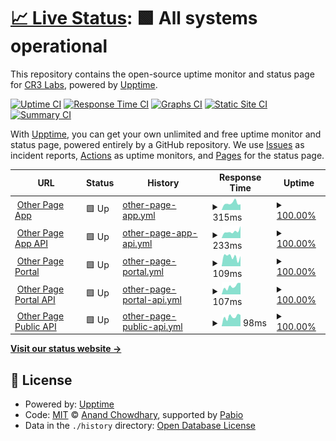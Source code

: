 # [📈 Live Status](https://status.other.page): <!--live status--> **🟩 All systems operational**

This repository contains the open-source uptime monitor and status page for [CR3 Labs](https://cr3labs.com), powered by [Upptime](https://github.com/upptime/upptime).

[![Uptime CI](https://github.com/cr3labs/other-page-status/workflows/Uptime%20CI/badge.svg)](https://github.com/cr3labs/other-page-status/actions?query=workflow%3A%22Uptime+CI%22)
[![Response Time CI](https://github.com/cr3labs/other-page-status/workflows/Response%20Time%20CI/badge.svg)](https://github.com/cr3labs/other-page-status/actions?query=workflow%3A%22Response+Time+CI%22)
[![Graphs CI](https://github.com/cr3labs/other-page-status/workflows/Graphs%20CI/badge.svg)](https://github.com/cr3labs/other-page-status/actions?query=workflow%3A%22Graphs+CI%22)
[![Static Site CI](https://github.com/cr3labs/other-page-status/workflows/Static%20Site%20CI/badge.svg)](https://github.com/cr3labs/other-page-status/actions?query=workflow%3A%22Static+Site+CI%22)
[![Summary CI](https://github.com/cr3labs/other-page-status/workflows/Summary%20CI/badge.svg)](https://github.com/cr3labs/other-page-status/actions?query=workflow%3A%22Summary+CI%22)

With [Upptime](https://upptime.js.org), you can get your own unlimited and free uptime monitor and status page, powered entirely by a GitHub repository. We use [Issues](https://github.com/cr3labs/other-page-status/issues) as incident reports, [Actions](https://github.com/cr3labs/other-page-status/actions) as uptime monitors, and [Pages](https://status.other.page) for the status page.

<!--start: status pages-->
<!-- This summary is generated by Upptime (https://github.com/upptime/upptime) -->
<!-- Do not edit this manually, your changes will be overwritten -->
<!-- prettier-ignore -->
| URL | Status | History | Response Time | Uptime |
| --- | ------ | ------- | ------------- | ------ |
| <img alt="" src="https://icons.duckduckgo.com/ip3/portal.other.page.ico" height="13"> [Other Page App](https://portal.other.page) | 🟩 Up | [other-page-app.yml](https://github.com/CR3Labs/other-page-status/commits/HEAD/history/other-page-app.yml) | <details><summary><img alt="Response time graph" src="./graphs/other-page-app/response-time-week.png" height="20"> 315ms</summary><br><a href="https://status.other.page/history/other-page-app"><img alt="Response time 322" src="https://img.shields.io/endpoint?url=https%3A%2F%2Fraw.githubusercontent.com%2FCR3Labs%2Fother-page-status%2FHEAD%2Fapi%2Fother-page-app%2Fresponse-time.json"></a><br><a href="https://status.other.page/history/other-page-app"><img alt="24-hour response time 244" src="https://img.shields.io/endpoint?url=https%3A%2F%2Fraw.githubusercontent.com%2FCR3Labs%2Fother-page-status%2FHEAD%2Fapi%2Fother-page-app%2Fresponse-time-day.json"></a><br><a href="https://status.other.page/history/other-page-app"><img alt="7-day response time 315" src="https://img.shields.io/endpoint?url=https%3A%2F%2Fraw.githubusercontent.com%2FCR3Labs%2Fother-page-status%2FHEAD%2Fapi%2Fother-page-app%2Fresponse-time-week.json"></a><br><a href="https://status.other.page/history/other-page-app"><img alt="30-day response time 350" src="https://img.shields.io/endpoint?url=https%3A%2F%2Fraw.githubusercontent.com%2FCR3Labs%2Fother-page-status%2FHEAD%2Fapi%2Fother-page-app%2Fresponse-time-month.json"></a><br><a href="https://status.other.page/history/other-page-app"><img alt="1-year response time 322" src="https://img.shields.io/endpoint?url=https%3A%2F%2Fraw.githubusercontent.com%2FCR3Labs%2Fother-page-status%2FHEAD%2Fapi%2Fother-page-app%2Fresponse-time-year.json"></a></details> | <details><summary><a href="https://status.other.page/history/other-page-app">100.00%</a></summary><a href="https://status.other.page/history/other-page-app"><img alt="All-time uptime 99.99%" src="https://img.shields.io/endpoint?url=https%3A%2F%2Fraw.githubusercontent.com%2FCR3Labs%2Fother-page-status%2FHEAD%2Fapi%2Fother-page-app%2Fuptime.json"></a><br><a href="https://status.other.page/history/other-page-app"><img alt="24-hour uptime 100.00%" src="https://img.shields.io/endpoint?url=https%3A%2F%2Fraw.githubusercontent.com%2FCR3Labs%2Fother-page-status%2FHEAD%2Fapi%2Fother-page-app%2Fuptime-day.json"></a><br><a href="https://status.other.page/history/other-page-app"><img alt="7-day uptime 100.00%" src="https://img.shields.io/endpoint?url=https%3A%2F%2Fraw.githubusercontent.com%2FCR3Labs%2Fother-page-status%2FHEAD%2Fapi%2Fother-page-app%2Fuptime-week.json"></a><br><a href="https://status.other.page/history/other-page-app"><img alt="30-day uptime 100.00%" src="https://img.shields.io/endpoint?url=https%3A%2F%2Fraw.githubusercontent.com%2FCR3Labs%2Fother-page-status%2FHEAD%2Fapi%2Fother-page-app%2Fuptime-month.json"></a><br><a href="https://status.other.page/history/other-page-app"><img alt="1-year uptime 99.99%" src="https://img.shields.io/endpoint?url=https%3A%2F%2Fraw.githubusercontent.com%2FCR3Labs%2Fother-page-status%2FHEAD%2Fapi%2Fother-page-app%2Fuptime-year.json"></a></details>
| <img alt="" src="https://icons.duckduckgo.com/ip3/api.other.page.ico" height="13"> [Other Page App API](https://api.other.page/core/v0/health) | 🟩 Up | [other-page-app-api.yml](https://github.com/CR3Labs/other-page-status/commits/HEAD/history/other-page-app-api.yml) | <details><summary><img alt="Response time graph" src="./graphs/other-page-app-api/response-time-week.png" height="20"> 233ms</summary><br><a href="https://status.other.page/history/other-page-app-api"><img alt="Response time 284" src="https://img.shields.io/endpoint?url=https%3A%2F%2Fraw.githubusercontent.com%2FCR3Labs%2Fother-page-status%2FHEAD%2Fapi%2Fother-page-app-api%2Fresponse-time.json"></a><br><a href="https://status.other.page/history/other-page-app-api"><img alt="24-hour response time 167" src="https://img.shields.io/endpoint?url=https%3A%2F%2Fraw.githubusercontent.com%2FCR3Labs%2Fother-page-status%2FHEAD%2Fapi%2Fother-page-app-api%2Fresponse-time-day.json"></a><br><a href="https://status.other.page/history/other-page-app-api"><img alt="7-day response time 233" src="https://img.shields.io/endpoint?url=https%3A%2F%2Fraw.githubusercontent.com%2FCR3Labs%2Fother-page-status%2FHEAD%2Fapi%2Fother-page-app-api%2Fresponse-time-week.json"></a><br><a href="https://status.other.page/history/other-page-app-api"><img alt="30-day response time 208" src="https://img.shields.io/endpoint?url=https%3A%2F%2Fraw.githubusercontent.com%2FCR3Labs%2Fother-page-status%2FHEAD%2Fapi%2Fother-page-app-api%2Fresponse-time-month.json"></a><br><a href="https://status.other.page/history/other-page-app-api"><img alt="1-year response time 284" src="https://img.shields.io/endpoint?url=https%3A%2F%2Fraw.githubusercontent.com%2FCR3Labs%2Fother-page-status%2FHEAD%2Fapi%2Fother-page-app-api%2Fresponse-time-year.json"></a></details> | <details><summary><a href="https://status.other.page/history/other-page-app-api">100.00%</a></summary><a href="https://status.other.page/history/other-page-app-api"><img alt="All-time uptime 99.91%" src="https://img.shields.io/endpoint?url=https%3A%2F%2Fraw.githubusercontent.com%2FCR3Labs%2Fother-page-status%2FHEAD%2Fapi%2Fother-page-app-api%2Fuptime.json"></a><br><a href="https://status.other.page/history/other-page-app-api"><img alt="24-hour uptime 100.00%" src="https://img.shields.io/endpoint?url=https%3A%2F%2Fraw.githubusercontent.com%2FCR3Labs%2Fother-page-status%2FHEAD%2Fapi%2Fother-page-app-api%2Fuptime-day.json"></a><br><a href="https://status.other.page/history/other-page-app-api"><img alt="7-day uptime 100.00%" src="https://img.shields.io/endpoint?url=https%3A%2F%2Fraw.githubusercontent.com%2FCR3Labs%2Fother-page-status%2FHEAD%2Fapi%2Fother-page-app-api%2Fuptime-week.json"></a><br><a href="https://status.other.page/history/other-page-app-api"><img alt="30-day uptime 99.88%" src="https://img.shields.io/endpoint?url=https%3A%2F%2Fraw.githubusercontent.com%2FCR3Labs%2Fother-page-status%2FHEAD%2Fapi%2Fother-page-app-api%2Fuptime-month.json"></a><br><a href="https://status.other.page/history/other-page-app-api"><img alt="1-year uptime 99.91%" src="https://img.shields.io/endpoint?url=https%3A%2F%2Fraw.githubusercontent.com%2FCR3Labs%2Fother-page-status%2FHEAD%2Fapi%2Fother-page-app-api%2Fuptime-year.json"></a></details>
| <img alt="" src="https://icons.duckduckgo.com/ip3/portal.other.page.ico" height="13"> [Other Page Portal](https://portal.other.page) | 🟩 Up | [other-page-portal.yml](https://github.com/CR3Labs/other-page-status/commits/HEAD/history/other-page-portal.yml) | <details><summary><img alt="Response time graph" src="./graphs/other-page-portal/response-time-week.png" height="20"> 109ms</summary><br><a href="https://status.other.page/history/other-page-portal"><img alt="Response time 195" src="https://img.shields.io/endpoint?url=https%3A%2F%2Fraw.githubusercontent.com%2FCR3Labs%2Fother-page-status%2FHEAD%2Fapi%2Fother-page-portal%2Fresponse-time.json"></a><br><a href="https://status.other.page/history/other-page-portal"><img alt="24-hour response time 74" src="https://img.shields.io/endpoint?url=https%3A%2F%2Fraw.githubusercontent.com%2FCR3Labs%2Fother-page-status%2FHEAD%2Fapi%2Fother-page-portal%2Fresponse-time-day.json"></a><br><a href="https://status.other.page/history/other-page-portal"><img alt="7-day response time 109" src="https://img.shields.io/endpoint?url=https%3A%2F%2Fraw.githubusercontent.com%2FCR3Labs%2Fother-page-status%2FHEAD%2Fapi%2Fother-page-portal%2Fresponse-time-week.json"></a><br><a href="https://status.other.page/history/other-page-portal"><img alt="30-day response time 148" src="https://img.shields.io/endpoint?url=https%3A%2F%2Fraw.githubusercontent.com%2FCR3Labs%2Fother-page-status%2FHEAD%2Fapi%2Fother-page-portal%2Fresponse-time-month.json"></a><br><a href="https://status.other.page/history/other-page-portal"><img alt="1-year response time 195" src="https://img.shields.io/endpoint?url=https%3A%2F%2Fraw.githubusercontent.com%2FCR3Labs%2Fother-page-status%2FHEAD%2Fapi%2Fother-page-portal%2Fresponse-time-year.json"></a></details> | <details><summary><a href="https://status.other.page/history/other-page-portal">100.00%</a></summary><a href="https://status.other.page/history/other-page-portal"><img alt="All-time uptime 99.99%" src="https://img.shields.io/endpoint?url=https%3A%2F%2Fraw.githubusercontent.com%2FCR3Labs%2Fother-page-status%2FHEAD%2Fapi%2Fother-page-portal%2Fuptime.json"></a><br><a href="https://status.other.page/history/other-page-portal"><img alt="24-hour uptime 100.00%" src="https://img.shields.io/endpoint?url=https%3A%2F%2Fraw.githubusercontent.com%2FCR3Labs%2Fother-page-status%2FHEAD%2Fapi%2Fother-page-portal%2Fuptime-day.json"></a><br><a href="https://status.other.page/history/other-page-portal"><img alt="7-day uptime 100.00%" src="https://img.shields.io/endpoint?url=https%3A%2F%2Fraw.githubusercontent.com%2FCR3Labs%2Fother-page-status%2FHEAD%2Fapi%2Fother-page-portal%2Fuptime-week.json"></a><br><a href="https://status.other.page/history/other-page-portal"><img alt="30-day uptime 100.00%" src="https://img.shields.io/endpoint?url=https%3A%2F%2Fraw.githubusercontent.com%2FCR3Labs%2Fother-page-status%2FHEAD%2Fapi%2Fother-page-portal%2Fuptime-month.json"></a><br><a href="https://status.other.page/history/other-page-portal"><img alt="1-year uptime 99.99%" src="https://img.shields.io/endpoint?url=https%3A%2F%2Fraw.githubusercontent.com%2FCR3Labs%2Fother-page-status%2FHEAD%2Fapi%2Fother-page-portal%2Fuptime-year.json"></a></details>
| <img alt="" src="https://icons.duckduckgo.com/ip3/api.other.page.ico" height="13"> [Other Page Portal API](https://api.other.page/portal/v1/health) | 🟩 Up | [other-page-portal-api.yml](https://github.com/CR3Labs/other-page-status/commits/HEAD/history/other-page-portal-api.yml) | <details><summary><img alt="Response time graph" src="./graphs/other-page-portal-api/response-time-week.png" height="20"> 107ms</summary><br><a href="https://status.other.page/history/other-page-portal-api"><img alt="Response time 172" src="https://img.shields.io/endpoint?url=https%3A%2F%2Fraw.githubusercontent.com%2FCR3Labs%2Fother-page-status%2FHEAD%2Fapi%2Fother-page-portal-api%2Fresponse-time.json"></a><br><a href="https://status.other.page/history/other-page-portal-api"><img alt="24-hour response time 45" src="https://img.shields.io/endpoint?url=https%3A%2F%2Fraw.githubusercontent.com%2FCR3Labs%2Fother-page-status%2FHEAD%2Fapi%2Fother-page-portal-api%2Fresponse-time-day.json"></a><br><a href="https://status.other.page/history/other-page-portal-api"><img alt="7-day response time 107" src="https://img.shields.io/endpoint?url=https%3A%2F%2Fraw.githubusercontent.com%2FCR3Labs%2Fother-page-status%2FHEAD%2Fapi%2Fother-page-portal-api%2Fresponse-time-week.json"></a><br><a href="https://status.other.page/history/other-page-portal-api"><img alt="30-day response time 105" src="https://img.shields.io/endpoint?url=https%3A%2F%2Fraw.githubusercontent.com%2FCR3Labs%2Fother-page-status%2FHEAD%2Fapi%2Fother-page-portal-api%2Fresponse-time-month.json"></a><br><a href="https://status.other.page/history/other-page-portal-api"><img alt="1-year response time 172" src="https://img.shields.io/endpoint?url=https%3A%2F%2Fraw.githubusercontent.com%2FCR3Labs%2Fother-page-status%2FHEAD%2Fapi%2Fother-page-portal-api%2Fresponse-time-year.json"></a></details> | <details><summary><a href="https://status.other.page/history/other-page-portal-api">100.00%</a></summary><a href="https://status.other.page/history/other-page-portal-api"><img alt="All-time uptime 99.88%" src="https://img.shields.io/endpoint?url=https%3A%2F%2Fraw.githubusercontent.com%2FCR3Labs%2Fother-page-status%2FHEAD%2Fapi%2Fother-page-portal-api%2Fuptime.json"></a><br><a href="https://status.other.page/history/other-page-portal-api"><img alt="24-hour uptime 100.00%" src="https://img.shields.io/endpoint?url=https%3A%2F%2Fraw.githubusercontent.com%2FCR3Labs%2Fother-page-status%2FHEAD%2Fapi%2Fother-page-portal-api%2Fuptime-day.json"></a><br><a href="https://status.other.page/history/other-page-portal-api"><img alt="7-day uptime 100.00%" src="https://img.shields.io/endpoint?url=https%3A%2F%2Fraw.githubusercontent.com%2FCR3Labs%2Fother-page-status%2FHEAD%2Fapi%2Fother-page-portal-api%2Fuptime-week.json"></a><br><a href="https://status.other.page/history/other-page-portal-api"><img alt="30-day uptime 99.88%" src="https://img.shields.io/endpoint?url=https%3A%2F%2Fraw.githubusercontent.com%2FCR3Labs%2Fother-page-status%2FHEAD%2Fapi%2Fother-page-portal-api%2Fuptime-month.json"></a><br><a href="https://status.other.page/history/other-page-portal-api"><img alt="1-year uptime 99.88%" src="https://img.shields.io/endpoint?url=https%3A%2F%2Fraw.githubusercontent.com%2FCR3Labs%2Fother-page-status%2FHEAD%2Fapi%2Fother-page-portal-api%2Fuptime-year.json"></a></details>
| <img alt="" src="https://icons.duckduckgo.com/ip3/api.other.page.ico" height="13"> [Other Page Public API](https://api.other.page/v1/health) | 🟩 Up | [other-page-public-api.yml](https://github.com/CR3Labs/other-page-status/commits/HEAD/history/other-page-public-api.yml) | <details><summary><img alt="Response time graph" src="./graphs/other-page-public-api/response-time-week.png" height="20"> 98ms</summary><br><a href="https://status.other.page/history/other-page-public-api"><img alt="Response time 171" src="https://img.shields.io/endpoint?url=https%3A%2F%2Fraw.githubusercontent.com%2FCR3Labs%2Fother-page-status%2FHEAD%2Fapi%2Fother-page-public-api%2Fresponse-time.json"></a><br><a href="https://status.other.page/history/other-page-public-api"><img alt="24-hour response time 49" src="https://img.shields.io/endpoint?url=https%3A%2F%2Fraw.githubusercontent.com%2FCR3Labs%2Fother-page-status%2FHEAD%2Fapi%2Fother-page-public-api%2Fresponse-time-day.json"></a><br><a href="https://status.other.page/history/other-page-public-api"><img alt="7-day response time 98" src="https://img.shields.io/endpoint?url=https%3A%2F%2Fraw.githubusercontent.com%2FCR3Labs%2Fother-page-status%2FHEAD%2Fapi%2Fother-page-public-api%2Fresponse-time-week.json"></a><br><a href="https://status.other.page/history/other-page-public-api"><img alt="30-day response time 360" src="https://img.shields.io/endpoint?url=https%3A%2F%2Fraw.githubusercontent.com%2FCR3Labs%2Fother-page-status%2FHEAD%2Fapi%2Fother-page-public-api%2Fresponse-time-month.json"></a><br><a href="https://status.other.page/history/other-page-public-api"><img alt="1-year response time 171" src="https://img.shields.io/endpoint?url=https%3A%2F%2Fraw.githubusercontent.com%2FCR3Labs%2Fother-page-status%2FHEAD%2Fapi%2Fother-page-public-api%2Fresponse-time-year.json"></a></details> | <details><summary><a href="https://status.other.page/history/other-page-public-api">100.00%</a></summary><a href="https://status.other.page/history/other-page-public-api"><img alt="All-time uptime 99.87%" src="https://img.shields.io/endpoint?url=https%3A%2F%2Fraw.githubusercontent.com%2FCR3Labs%2Fother-page-status%2FHEAD%2Fapi%2Fother-page-public-api%2Fuptime.json"></a><br><a href="https://status.other.page/history/other-page-public-api"><img alt="24-hour uptime 100.00%" src="https://img.shields.io/endpoint?url=https%3A%2F%2Fraw.githubusercontent.com%2FCR3Labs%2Fother-page-status%2FHEAD%2Fapi%2Fother-page-public-api%2Fuptime-day.json"></a><br><a href="https://status.other.page/history/other-page-public-api"><img alt="7-day uptime 100.00%" src="https://img.shields.io/endpoint?url=https%3A%2F%2Fraw.githubusercontent.com%2FCR3Labs%2Fother-page-status%2FHEAD%2Fapi%2Fother-page-public-api%2Fuptime-week.json"></a><br><a href="https://status.other.page/history/other-page-public-api"><img alt="30-day uptime 99.88%" src="https://img.shields.io/endpoint?url=https%3A%2F%2Fraw.githubusercontent.com%2FCR3Labs%2Fother-page-status%2FHEAD%2Fapi%2Fother-page-public-api%2Fuptime-month.json"></a><br><a href="https://status.other.page/history/other-page-public-api"><img alt="1-year uptime 99.87%" src="https://img.shields.io/endpoint?url=https%3A%2F%2Fraw.githubusercontent.com%2FCR3Labs%2Fother-page-status%2FHEAD%2Fapi%2Fother-page-public-api%2Fuptime-year.json"></a></details>

<!--end: status pages-->

[**Visit our status website →**](https://status.other.page)

## 📄 License

- Powered by: [Upptime](https://github.com/upptime/upptime)
- Code: [MIT](./LICENSE) © [Anand Chowdhary](https://anandchowdhary.com), supported by [Pabio](https://pabio.com)
- Data in the `./history` directory: [Open Database License](https://opendatacommons.org/licenses/odbl/1-0/)
